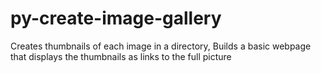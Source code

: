 # py-create-image-gallery
Creates thumbnails of each image in a directory, Builds a basic webpage that displays the thumbnails as links to the full picture
